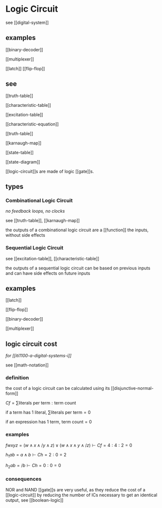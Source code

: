 # Logic Circuit

see [[digital-system]]

## examples

[[binary-decoder]]

[[multiplexer]]

[[latch]] [[flip-flop]]

## see

[[truth-table]]

[[characteristic-table]]

[[excitation-table]]

[[characteristic-equation]]

[[truth-table]]

[[karnaugh-map]]

[[state-table]]

[[state-diagram]]

[[logic-circuit]]s are made of logic [[gate]]s.

## types

### Combinational Logic Circuit

_no feedback loops, no clocks_

see [[truth-table]], [[karnaugh-map]]

the outputs of a combinational logic circuit are a [[function]] the inputs, without side effects

### Sequential Logic Circuit

see [[excitation-table]], [[characteristic-table]]

the outputs of a sequential logic circuit can be based on previous inputs and can have side effects on future inputs

## examples

[[latch]]

[[flip-flop]]

[[binary-decoder]]

[[multiplexer]]

## logic circuit cost

_for [[iti1100-a-digital-systems-i]]_

see [[math-notation]]

### definition

the cost of a logic circuit can be calculated using its [[disjunctive-normal-form]]

$C f = \sum \text{literals per term} : \text{term count}$

if a term has $1$ literal, $\sum \text{literals per term} = 0$

if an expression has $1$ term, $\text{term count} = 0$

### examples

$f w x y z = (w \land x \land /y \land z) \lor (w \land x \land y \land /z) \vdash C f = 4 : 4 : 2 = 0$

$h_1 a b = a \land b \vdash C h = 2 : 0 = 2$

$h_2ab = /b \vdash C h = 0 : 0 = 0$

### consequences

NOR and NAND [[gate]]s are very useful, as they reduce the cost of a [[logic-circuit]] by reducing the number of ICs necessary to get an identical output, see [[boolean-logic]]
